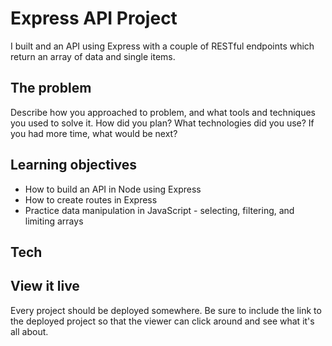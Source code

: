 # Express API Project

I built and an API using Express with a couple of RESTful endpoints which return an array of data and single items.

## The problem

Describe how you approached to problem, and what tools and techniques you used to solve it. How did you plan? What technologies did you use? If you had more time, what would be next?

## Learning objectives

- How to build an API in Node using Express
- How to create routes in Express
- Practice data manipulation in JavaScript - selecting, filtering, and limiting arrays

## Tech

## View it live

Every project should be deployed somewhere. Be sure to include the link to the deployed project so that the viewer can click around and see what it's all about.
